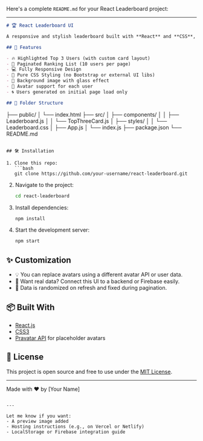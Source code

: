 Here's a complete `README.md` for your React Leaderboard project:

---

```markdown
# 🏆 React Leaderboard UI

A responsive and stylish leaderboard built with **React** and **CSS**, showcasing the **top 3 ranks prominently** and paginated user rankings from 4 to 100.

## 🚀 Features

- 🔥 Highlighted Top 3 Users (with custom card layout)
- 📄 Paginated Ranking List (10 users per page)
- 💻 Fully Responsive Design
- 🎨 Pure CSS Styling (no Bootstrap or external UI libs)
- 🌄 Background image with glass effect
- 👤 Avatar support for each user
- 🌀 Users generated on initial page load only

## 📁 Folder Structure

```
├── public/
│   └── index.html
├── src/
│   ├── components/
│   │   ├── Leaderboard.js
│   │   └── TopThreeCard.js
│   ├── styles/
│   │   └── Leaderboard.css
│   ├── App.js
│   └── index.js
├── package.json
└── README.md
```

## 🛠️ Installation

1. Clone this repo:
   ```bash
   git clone https://github.com/your-username/react-leaderboard.git
   ```

2. Navigate to the project:
   ```bash
   cd react-leaderboard
   ```

3. Install dependencies:
   ```bash
   npm install
   ```

4. Start the development server:
   ```bash
   npm start
   ```



## ✨ Customization

- 💡 You can replace avatars using a different avatar API or user data.
- 🎯 Want real data? Connect this UI to a backend or Firebase easily.
- 🧠 Data is randomized on refresh and fixed during pagination.

## 📦 Built With

- [React.js](https://reactjs.org/)
- [CSS3](https://developer.mozilla.org/en-US/docs/Web/CSS)
- [Pravatar API](https://i.pravatar.cc) for placeholder avatars

## 📜 License

This project is open source and free to use under the [MIT License](LICENSE).

---

Made with ❤️ by [Your Name]
```

---

Let me know if you want:
- A preview image added
- Hosting instructions (e.g., on Vercel or Netlify)
- LocalStorage or Firebase integration guide
